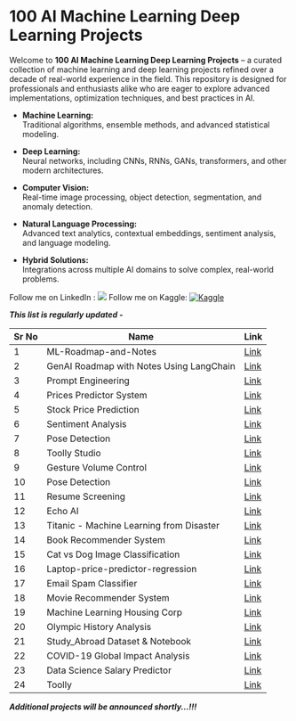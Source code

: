 # 100 AI Machine Learning Deep Learning Projects

Welcome to **100 AI Machine Learning Deep Learning Projects** – a curated collection of machine learning and deep learning projects refined over a decade of real-world experience in the field. This repository is designed for professionals and enthusiasts alike who are eager to explore advanced implementations, optimization techniques, and best practices in AI.

- **Machine Learning:**  
  Traditional algorithms, ensemble methods, and advanced statistical modeling.
  
- **Deep Learning:**  
  Neural networks, including CNNs, RNNs, GANs, transformers, and other modern architectures.
  
- **Computer Vision:**  
  Real-time image processing, object detection, segmentation, and anomaly detection.
  
- **Natural Language Processing:**  
  Advanced text analytics, contextual embeddings, sentiment analysis, and language modeling.
  
- **Hybrid Solutions:**  
  Integrations across multiple AI domains to solve complex, real-world problems.

Follow me on LinkedIn : [![](https://img.shields.io/badge/LinkedIn-0077B5?style=for-the-badge&logo=linkedin&logoColor=white)](https://www.linkedin.com/in/adilshamim8)
Follow me on Kaggle: [![Kaggle](https://img.shields.io/badge/Kaggle-20BEFF?style=for-the-badge&logo=kaggle&logoColor=white)](https://www.kaggle.com/adilshamim8)


***This list is regularly updated -***

| Sr No | Name                                                         | Link                                                         |
| ----- | ------------------------------------------------------------ | ------------------------------------------------------------ |
| 1     | ML-Roadmap-and-Notes                                         | [Link](https://github.com/AdilShamim8/ML-Roadmap-and-Notes)  |
| 2     | GenAI Roadmap with Notes Using LangChain                     | [Link](https://github.com/AdilShamim8/GenAI-Roadmap-with-Notes-Using-LangChain)  |
| 3     | Prompt Engineering                                           | [Link](https://github.com/AdilShamim8/Prompt-Engineering)  |
| 4     | Prices Predictor System                                      | [Link](https://github.com/AdilShamim8/Prices_Predictor_System) |
| 5     | Stock Price Prediction                                       | [Link](https://github.com/AdilShamim8/Stock_Price_Prediction) |
| 6     | Sentiment Analysis                                           | [Link](https://github.com/AdilShamim8/Sentiment-analysis) |
| 7     | Pose Detection                                               | [Link](https://github.com/AdilShamim8/Posture-detection) |
| 8     | Toolly Studio                                                | [Link](https://github.com/AdilShamim8/Toolly_Studio) |
| 9     | Gesture Volume Control                                       | [Link](https://github.com/AdilShamim8/Gesture-Volume-Control) |
| 10    | Pose Detection                                               | [Link](https://github.com/AdilShamim8/Posture-detection) |
| 11    | Resume Screening                                             | [Link](https://github.com/AdilShamim8/Resume-Screening) |
| 12    | Echo AI                                                      | [Link](https://github.com/AdilShamim8/Echo_AI) |
| 13    | Titanic - Machine Learning from Disaster                     | [Link](https://github.com/AdilShamim8/Titanic-Machine-Learning-from-Disaster) |
| 14    | Book Recommender System                                      | [Link](https://github.com/AdilShamim8/Book-Recommender-System) |
| 15    | Cat vs Dog Image Classification                              | [Link](https://github.com/AdilShamim8/Cat_Vs_Dog_Image_Classification_Project)   |
| 16    | Laptop-price-predictor-regression                            | [Link](https://github.com/AdilShamim8/Laptop-price-predictor-regression-project) | 
| 17    | Email Spam Classifier                                        | [Link](https://github.com/AdilShamim8/Email-Spam-Classifier) | 
| 18    | Movie Recommender System                                     | [Link](https://github.com/AdilShamim8/Movie-Recommender-System) | 
| 19    | Machine Learning Housing Corp                                | [Link](https://github.com/AdilShamim8/Machine_Learning_Housing_Corp) |
| 20    | Olympic History Analysis                                     | [Link](https://github.com/AdilShamim8/Olympic_History_Analysis) |
| 21    | Study_Abroad Dataset & Notebook                              | [Link](https://github.com/AdilShamim8/Study_Abroad) |
| 22    | COVID-19 Global Impact Analysis                              | [Link](https://github.com/AdilShamim8/COVID-19_Global_Impact_Analysis) |
| 23    | Data Science Salary Predictor                                | [Link](https://github.com/AdilShamim8/Data-Science-Salary-Predictor) |
| 24    | Toolly                                                       | [Link](https://github.com/AdilShamim8/Toolly) |
***Additional projects will be announced shortly...!!!***

  

